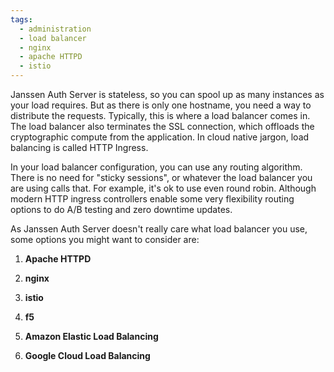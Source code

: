 ```yaml
---
tags:
  - administration
  - load balancer
  - nginx
  - apache HTTPD
  - istio
---
```


Janssen Auth Server is stateless, so you can spool up as many instances as your
load requires. But as there is only one hostname, you need a way to distribute
the requests. Typically, this is where a load balancer comes in.  The load
balancer also terminates the SSL connection, which offloads the cryptographic
compute from the application. In cloud native jargon, load balancing is called
HTTP Ingress.

In your load balancer configuration, you can use any routing algorithm. There
is no need for "sticky sessions", or whatever the load balancer you are using
calls that. For example, it's ok to use even round robin. Although modern HTTP
ingress controllers enable some very flexibility routing options to do A/B
testing and zero downtime updates.

As Janssen Auth Server doesn't really care what load balancer you use, some
options you might want to consider are:

1. **Apache HTTPD**

1. **nginx**

1. **istio**

1. **f5**

1. **Amazon Elastic Load Balancing**

1. **Google Cloud Load Balancing**
